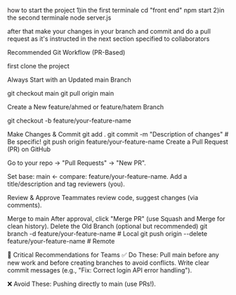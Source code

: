 how to start the project
1)in the first terminale
cd "front end" 
npm start
2)in the second terminale 
node server.js

after that make your changes in your branch and commit and do a pull request as it's instructed in the next section specified to collaborators 

Recommended Git Workflow (PR-Based)

first clone the project 

Always Start with an Updated main Branch

git checkout main
git pull origin main

Create a New feature/ahmed or feature/hatem Branch

git checkout -b feature/your-feature-name

Make Changes & Commit
git add .
git commit -m "Description of changes"  # Be specific!
git push origin feature/your-feature-name
Create a Pull Request (PR) on GitHub

Go to your repo → "Pull Requests" → "New PR".

Set base: main ← compare: feature/your-feature-name.
Add a title/description and tag reviewers (you).


Review & Approve
Teammates review code, suggest changes (via comments).

Merge to main
After approval, click "Merge PR" (use Squash and Merge for clean history).
Delete the Old Branch (optional but recommended)
git branch -d feature/your-feature-name  # Local
git push origin --delete feature/your-feature-name  # Remote

🔹 Critical Recommendations for Teams
✅ Do These:
Pull main before any new work and before creating branches  to avoid conflicts.
Write clear commit messages (e.g., "Fix: Correct login API error handling").

❌ Avoid These:
Pushing directly to main (use PRs!).




